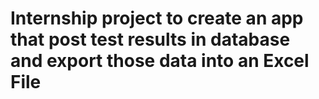 # Internship project to create an app that post test results in database and export those data into an Excel File
